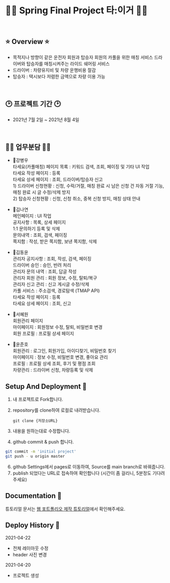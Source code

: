 <h1>🚗🚙 Spring Final Project 타:이거 🚐🚕</h1>
<br>

## ⭐️ Overview ⭐️
- 목적지나 방향이 같은 운전자 회원과 탑승자 회원의 카풀을 위한 매칭 서비스
드라이버와 탑승자를 매칭시켜주는 라이드 쉐어링 서비스
- 드라이버 : 차량유지비 및 차량 운행비용 절감
- 탑승자 : 택시보다 저렴한 금액으로 차량 이용 가능
<br>

## 🕑 프로젝트 기간 🕑
- 2021년 7월 2일 ~ 2021년 8월 4일
<br>

## 🧙‍♂️ 업무분담 🧙‍♂️
- 🧑강병우<br>
             타세요(카풀매칭) 페이지 목록 : 키워드 검색, 조회, 페이징 및 기타 UI 작업<br>
             타세요 작성 페이지 : 등록<br>
             타세요 상세 페이지 : 조회, 드라이버/탑승자 신고<br>
             1) 드라이버 신청현황 : 신청, 수락/거절, 매칭 완료 시 남은 신청 건 자동 거절 기능, 매칭 완료 시 글 수정/삭제 방지<br>
             2) 탑승자 신청현황 : 신청, 신청 취소, 중복 신청 방지, 매칭 상태 안내<br>
            
- 👩김나연<br>
             메인페이지 : UI 작업<br>
             공지사항 : 목록, 상세 페이지<br>
             1:1 문의하기 등록 및 삭제<br>
             문의내역 : 조회, 검색, 페이징<br>
             쪽지함 : 작성, 받은 쪽지함, 보낸 쪽지함, 삭제<br>
             
- 🧑김동윤<br>
             관리자 공지사항 : 조회, 작성, 검색, 페이징 <br>
             드라이버 승인 : 승인, 반려 처리<br>
             관리자 문의 내역 : 조회, 답글 작성<br>
             관리자 회원 관리 : 회원 정보, 수정, 탈퇴/복구<br>
             관리자 신고 관리 : 신고 게시글 수정/삭제<br>
             카풀 서비스 : 주소검색, 경로탐색 (TMAP API)<br>
             타세요 작성 페이지 : 등록<br>
             타세요 상세 페이지 : 조회, 신고<br>
             
- 👩서혜원<br>
             회원관리 페이지<br>
             마이페이지 : 회원정보 수정, 탈퇴, 비밀번호 변경<br>
             회원 프로필 : 프로필 상세 페이지<br>
             
- 🧑윤준호<br>
             회원관리 : 로그인, 회원가입, 아이디찾기, 비밀번호 찾기<br>
             마이페이지 : 정보 수정, 비밀번호 변경, 좋아요 관리<br>
             프로필 : 프로필 상세 조회, 후기 및 평점 조회<br>
             차량관리 : 드라이버 신청, 차량등록 및 삭제<br>
             

## Setup And Deployment 🔧
1. 내 프로젝트로 Fork합니다.
2. repository를 clone하여 로컬로 내려받습니다.

    ```
    git clone {저장소URL}
    ```

4. 내용을 원하는대로 수정합니다.
5. github commit & push 합니다.

```bash
git commit -m 'initial project'
git push - u origin master
```
6. github Settings에서 pages로 이동하여, Source를 main branch로 바꿔줍니다.
7. publish 되었다는 URL로 접속하여 확인합니다 (시간이 좀 걸리니, 5분정도 기다려주세요)


## Documentation 📑

튜토리얼 문서는 [웹 포트폴리오 제작 튜토리얼](https://www.notion.so/cucus/85e3bec77d904f1fa282cec4756232c3)에서 확인해주세요.

## Deploy History 🌳

2021-04-22

- 전체 레이아웃 수정
- header 사진 변경

2021-04-20

- 프로젝트 생성
